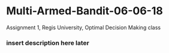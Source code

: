 # Multi-Armed-Bandit-06-06-18
Assignment 1, Regis University, Optimal Decision Making class




### insert description here later ###
